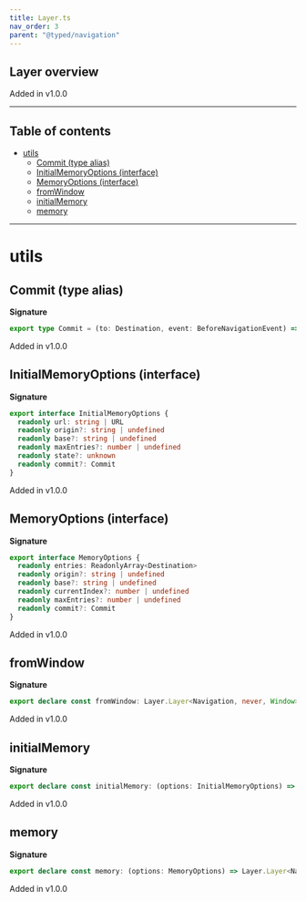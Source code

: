 ```yaml
---
title: Layer.ts
nav_order: 3
parent: "@typed/navigation"
---
```


## Layer overview

Added in v1.0.0

---

<h2 class="text-delta">Table of contents</h2>

- [utils](#utils)
  - [Commit (type alias)](#commit-type-alias)
  - [InitialMemoryOptions (interface)](#initialmemoryoptions-interface)
  - [MemoryOptions (interface)](#memoryoptions-interface)
  - [fromWindow](#fromwindow)
  - [initialMemory](#initialmemory)
  - [memory](#memory)

---

# utils

## Commit (type alias)

**Signature**

```ts
export type Commit = (to: Destination, event: BeforeNavigationEvent) => Effect.Effect<void, NavigationError>
```

Added in v1.0.0

## InitialMemoryOptions (interface)

**Signature**

```ts
export interface InitialMemoryOptions {
  readonly url: string | URL
  readonly origin?: string | undefined
  readonly base?: string | undefined
  readonly maxEntries?: number | undefined
  readonly state?: unknown
  readonly commit?: Commit
}
```

Added in v1.0.0

## MemoryOptions (interface)

**Signature**

```ts
export interface MemoryOptions {
  readonly entries: ReadonlyArray<Destination>
  readonly origin?: string | undefined
  readonly base?: string | undefined
  readonly currentIndex?: number | undefined
  readonly maxEntries?: number | undefined
  readonly commit?: Commit
}
```

Added in v1.0.0

## fromWindow

**Signature**

```ts
export declare const fromWindow: Layer.Layer<Navigation, never, Window>
```

Added in v1.0.0

## initialMemory

**Signature**

```ts
export declare const initialMemory: (options: InitialMemoryOptions) => Layer.Layer<Navigation>
```

Added in v1.0.0

## memory

**Signature**

```ts
export declare const memory: (options: MemoryOptions) => Layer.Layer<Navigation>
```

Added in v1.0.0
